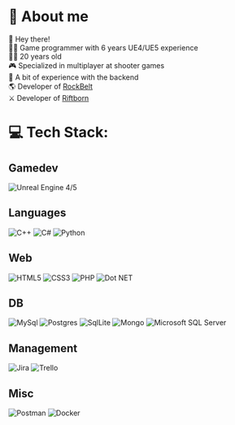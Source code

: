 # 💫 About me
👋 Hey there!
<br>
👨‍💻 Game programmer with 6 years UE4/UE5 experience
<br>
🙌🏻 20 years old
<br>
🎮 Specialized in multiplayer at shooter games
<br>
🌟 A bit of experience with the backend
<br>
🌎 Developer of [RockBelt](<https://wellsaik.itch.io/rockbelt>)
<br>
⚔️ Developer of [Riftborn](<https://store.steampowered.com/app/3421920/Riftborn/>)

# 💻 Tech Stack:
## Gamedev
![Unreal Engine 4/5](https://github.com/ArtemIyX/ArtemIyX/assets/68477399/1ba668e9-727a-4d82-bcce-adad475a2430)
## Languages
![C++](https://github.com/ArtemIyX/ArtemIyX/assets/68477399/f9336e5b-8b60-431c-a81a-db46e63a6f58)
![C#](https://github.com/ArtemIyX/ArtemIyX/assets/68477399/467fcc9c-d12d-49f3-833b-8b6bc6d61809)
![Python](https://github.com/ArtemIyX/ArtemIyX/assets/68477399/5f6a70cf-266e-426a-a3bb-970b862036a3)
## Web
![HTML5](https://github.com/ArtemIyX/ArtemIyX/assets/68477399/435f0bef-68dc-43a8-b95f-0190a50dcac6)
![CSS3](https://github.com/ArtemIyX/ArtemIyX/assets/68477399/3ebdb463-fde8-4b2f-bc2a-7ddb1288eae8)
![PHP](https://github.com/ArtemIyX/ArtemIyX/assets/68477399/447bedd8-9f68-4020-bd87-5a4f10f755cf)
![Dot NET](https://github.com/ArtemIyX/ArtemIyX/assets/68477399/232271b4-0ee9-498a-ad67-3c4747fd89c7)
## DB
![MySql](https://github.com/ArtemIyX/ArtemIyX/assets/68477399/80ab85c6-5b63-4452-bc6a-26f947fe3c7c)
![Postgres](https://github.com/ArtemIyX/ArtemIyX/assets/68477399/75f269a4-cbb0-4452-b855-29fb26f031da)
![SqlLite](https://github.com/ArtemIyX/ArtemIyX/assets/68477399/63239499-1496-4a0e-98d7-846900cf9afd)
![Mongo](https://github.com/ArtemIyX/ArtemIyX/assets/68477399/e2ccba21-7502-47fd-878f-a4e1bb152fdb)
![Microsoft SQL Server](https://github.com/ArtemIyX/ArtemIyX/assets/68477399/df866a7a-d1d0-4879-bff3-2aa5f1781bba)

## Management
![Jira](https://github.com/ArtemIyX/ArtemIyX/assets/68477399/1b080ae3-70c4-4fc5-bdee-796050abda36)
![Trello](https://github.com/ArtemIyX/ArtemIyX/assets/68477399/ce1df56b-05c7-4230-835c-21d395056b0b)
## Misc
![Postman](https://github.com/ArtemIyX/ArtemIyX/assets/68477399/52059e36-bdbb-4125-9825-432a728e16f7)
![Docker](https://github.com/ArtemIyX/ArtemIyX/assets/68477399/603ee1eb-6893-4acc-b9c6-7eb4b059b438)
